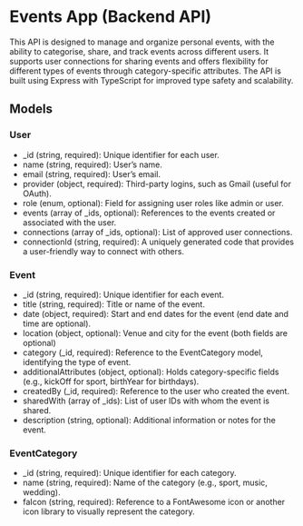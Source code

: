 # Events App (Backend API)

This API is designed to manage and organize personal events, with the ability to categorise, share, and track events across different users. It supports user connections for sharing events and offers flexibility for different types of events through category-specific attributes. The API is built using Express with TypeScript for improved type safety and scalability.

## Models

### User

- \_id (string, required): Unique identifier for each user.
- name (string, required): User’s name.
- email (string, required): User’s email.
- provider (object, required): Third-party logins, such as Gmail (useful for OAuth).
- role (enum, optional): Field for assigning user roles like admin or user.
- events (array of \_ids, optional): References to the events created or associated with the user.
- connections (array of \_ids, optional): List of approved user connections.
- connectionId (string, required): A uniquely generated code that provides a user-friendly way to connect with others.

### Event

- \_id (string, required): Unique identifier for each event.
- title (string, required): Title or name of the event.
- date (object, required): Start and end dates for the event (end date and time are optional).
- location (object, optional): Venue and city for the event (both fields are optional)
- category (\_id, required): Reference to the EventCategory model, identifying the type of event.
- additionalAttributes (object, optional): Holds category-specific fields (e.g., kickOff for sport, birthYear for birthdays).
- createdBy (\_id, required): Reference to the user who created the event.
- sharedWith (array of \_ids): List of user IDs with whom the event is shared.
- description (string, optional): Additional information or notes for the event.

### EventCategory

- \_id (string, required): Unique identifier for each category.
- name (string, required): Name of the category (e.g., sport, music, wedding).
- faIcon (string, required): Reference to a FontAwesome icon or another icon library to visually represent the category.
